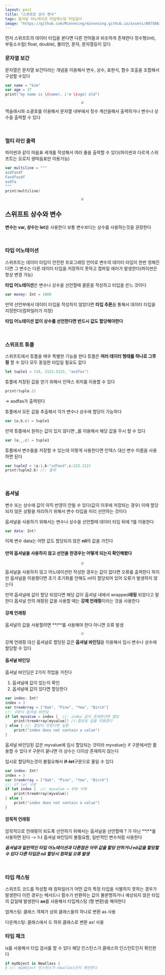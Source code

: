 ```yaml
---
layout: post
title: "스위프트 상수 변수"
tags: 옵셔널 어노테이션 타입캐스팅 타입검사
image: "https://github.com/Minnnning/minnnning.github.io/assets/80758613/1cd4b908-1b07-4bb0-97eb-079984e65208"
---
```


먼저 스위프트의 데이터 타입을 본다면 다른 언어들과 비슷하게 존재한다 정수형(int), 부동소수점( float, double), 불리언, 문자, 문자열등이 있다

### 문자열 보간

문자열은 문자열 보간이라는 개념을 이용해서 변수, 상수, 표현식, 함수 호출을 조합해서 구성할 수있다

``` swift
var name = "kim"
var age = 27
print("my name is \(name). i'm \(age) old")
```

<center>
<img src="https://github.com/Minnnning/minnnning.github.io/assets/80758613/1cd4b908-1b07-4bb0-97eb-079984e65208" style="zoom:50%;">
</center>

역슬래시와 소괄호를 이용해서 문자열 내부에서 정수 계산을해서 출력하거나 변수나 상수을 출력할 수 있다

&nbsp;

### 멀티 라인 출력

파이썬과 같이 따음표 세개를 작성해서 여러 줄을 출력할 수 있다(파이썬과 다르게 스위프트는 오로지 쌍따음표만 이용가능)

``` swift
var multiline = """
asdfasdf
Fasdfasdf
asdfa
"""
print(multiline)
```

<center>
<img src="https://github.com/Minnnning/minnnning.github.io/assets/80758613/d1632cac-bcee-445c-9423-22d7f78904b0" style="zoom:50%;">
</center>

## 스위프트 상수와 변수

**변수는 var, 상수는 let**을 사용한다 보통 변수보다는 상수를 사용하는것을 권장한다

&nbsp;

### 타입 어노테이션

스위프트는 데이터 타입이 안전한 프로그래밍 언어로 변수의 데이터 타입이 한번 정해진다면 그 변수는 다른 데이터 타입을 저장하지 못하고 컴파일 에러가 발생한다(파이썬은 항상 변경 가능)

**타입 어노테이션**은 변수나 상수을 선언할때 콜론을 작성하고 타입을 쓴느 것이다 

``` swift
var money: Int = 1000
```

만약 선언부에서 데이터 타입을 작성하지 않았다면 **타입 추론**을 통해서 데이터 타입을 지정한다(컴파일러가 지정)

**타입 어노테이션 없이 상수를 선언한다면 반드시 값도 할당해야한다**

&nbsp;

### 스위프트 튜플

스위프트에서 튜플을 매우 특별한 기능을 한다 튜플은 **여러 데이터 형태를 하나로 그루핑** 할 수 있다 모두 동일한 타입일 필요도 없다

``` swift
let tuple1 = (10, 3123.3123, "asdfas")
```

튜플에 저장된 값을 얻기 위해서 인덱스 위치를 이용할 수 있다

```swift
print(tuple.2)
```

-> asdfas가 출력된다

튜플에서 모든 값을 추출해서 각가 변수나 상수에 할당이 가능하다

``` swift
var (a,b,c) = tuple1
```

만약 튜플에서 원하는 값이 있지 않다면 _를 이용해서 해당 값을 무시 할 수 있다

``` swift
var (a,_,c) = tuple1
```

튜플에서 변수들을 저장할 수 있는데 이렇게 사용한다면 인덱스 대신 변수 이름을 사용하면 된다

``` swift
var tuple2 = (a:1,b:"sdfasd",c:223.112)
print(tuple2.b) //: 출력
```

&nbsp;

### 옵셔널

변수 또는 상수에 값이 아직 반영이 안될 수 있다(값이 이후에 저장되는 경우) 이때 할당되지 않은 상황을 처리하기 위해서 변수 타입을 미리 선언하는 것이다

옵셔널을 사용하기 위해서는 변수나 상수을 선언할때 데이터 타입 뒤에 ?를 이용한다

``` swift
var data: Int?
```

이제 변수 data는 어떤 값도 할당되지 않은 **nil**의 값을 가진다

#### 만약 옵셔널을 사용하지 않고 선언을 한경우는 어떻게 되는지 확인해봤다

<center>
<img src="https://github.com/Minnnning/minnnning.github.io/assets/80758613/6858225c-ef6b-4f76-b7c8-487a72a5ceca" style="zoom:50%;">
</center>

옵셔널을 사용하지 않고 어노테이션만 작성한 경우는 값이 없다면 오류를 출력한다 하지만 옵셔널을 이용했다면 초기 초기화를 안해도 nil이 할당되어 있어 오류가 발생하지 않는다

만약 옵셔널에 값이 할당 되었다면 해당 값이 옵셔널 내에서 wrapped**래핑** 되었다고 말한다 옵셔널 안의 래핑된 값을 사용할 때는 **강제 언래핑**이라는 것을 사용한다

#### 강제 언래핑
옵셔널의 값을 사용할려면 **!**를 사용해야 한다 아니면 오류 발생

<center>
<img src="https://github.com/Minnnning/minnnning.github.io/assets/80758613/98dea578-e87c-4bac-baf9-66459149b851" style="zoom:50%;">
</center>

강제 언래핑 대신 옵셔널로 할당된 값은 **옵셔널 바인딩**을 이용해서 임시 변수나 상수에 할당할 수 있다 

#### 옵셔널 바인딩
옵셔널 바인딩은 2가지 작업을 거친다 

1. 옵셔널에 값이 있는지 확인
2. 옵셔널에 값이 있다면 할당한다

``` swift
var index: Int?
index = 3
var treeArray = ["Oak", "Pine", "Yew", "Birch"]
//: 구문이 옵셔널 바인딩
if let myvalue = index {  //: index 값이 존재한다면 할당
    print(treeArray[myvalue]) //:할당된 값을 이용한다
} else { //: 할당이 안된다면 실행
    print("index does not contain a value")
}
```

옵셔널 바인딩된 값은 myvalue에 임시 할당되는 것이라 myvalue는 if 구문에서만 활용할 수 있다 if 구문이 끝나면 이 상수는 더이상 존재하지 않는다

임시로 할당하는것이 불필요해서 **if-let**구문으로 줄일 수 있다

``` swift
var index: Int?
index = 3
var treeArray = ["Oak", "Pine", "Yew", "Birch"]
//: if let 구문
if let index {  //: myvalue = 부분 삭제
    print(treeArray[myvalue]) 
} else { 
    print("index does not contain a value")
}
```

#### 암묵적 언래핑

암묵적으로 언래핑이 되도록 선언하기 위해서는 옵셔널을 선언할때 ? 가 아닌 **!**를 사용하면 된다 -> !나 옵셔널 바인딩이 불필요함, 일반적인 변수처럼 사용한다

***옵셔널과 일반적인 타입 어노테이션과 다른점은 아무 값을 할당 안하거나 nil값을 할당할 수 있다 다른 타입은 nil 할당시 컴파일 오류 발생***

&nbsp;

### 타입 캐스팅

스위프트 코드를 작성할 때 컴파일러가 어떤 값의 특정 타입을 식별하지 못하는 경우가 발생한다 이런 경우는 메서드나 함수가 반환하는 값이 불분명하거나 예상되지 않은 타입의 값일때 발생한다 **as**를 사용해서 타입캐스팅 (형 변환)을 해야한다

업캐스팅: 클래스 객체가 상위 클래스들의 하나로 변환 as 사용

다운캐스팅: 클래스에서 드 하위 클래스로 변환 as! 사용

### 타입 체크

is를 사용해서 타입 검사를 할 수 있다 해당 인스턴스가 클래스의 인스턴트인지 확인한다

``` swift
if myObject is NewClass {
} //: myObject 인스턴스가 newclass인지 확인한다
```


